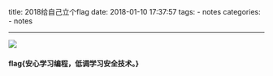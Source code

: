 title: 2018给自己立个flag
date: 2018-01-10 17:37:57
tags:
	- notes
categories:
	- notes

---


![](https://ws1.sinaimg.cn/large/006Y6f53gy1fnlufbt8s3j31hc0u0ahb.jpg)

<!--more-->

#### flag{安心学习编程，低调学习安全技术。}
